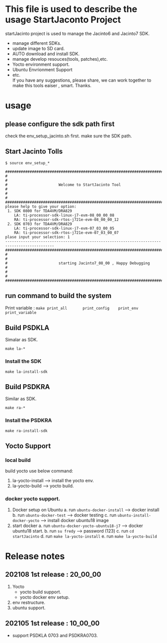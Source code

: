 # This file is used to describe the usage StartJaconto Project

startJacinto project is used to manage the Jacinto6 and Jacinto7 SDK. 

- manage different SDKs. 
- update image to SD card. 
- AUTO download and install SDK.
- manage develop resouces(tools, patches),etc. 
- Yocto environment support.
- Ubuntu Envrionment Support 
- etc.  
If you have any suggestions, please share, we can work together to make this tools eaiser , smart. Thanks. 


# usage
## please configure the sdk path first
check the env_setup_jacinto.sh first. make sure the SDK path. 

## Start Jacinto Tolls
`$ source env_setup_*`
```
############################################################################################
#                                                                                          #
#                       Welcome to StartJacinto Tool                                 #
#                                                                                          #
############################################################################################
please help to give your option:
 1. SDK 0800 for TDA4VM/DRA829 
    LA: ti-processor-sdk-linux-j7-evm-08_00_00_08  
    RA: ti-processor-sdk-rtos-j721e-evm-08_00_00_12  
 2. SDK 0703 for TDA4VM/DRA829  
    LA: ti-processor-sdk-linux-j7-evm-07_03_00_05  
    RA: ti-processor-sdk-rtos-j721e-evm-07_03_00_07  
plase input your selection: 1
--------------------------------------------------------------------------------------------
############################################################################################
#                                                                                          #
#                       starting Jacinto7_08_00 , Happy Debugging                          #
#                                                                                          #
############################################################################################
```
## run command to build the system
Print variable : 
    `make print_all       print_config    print_env   print_variable`

## Build PSDKLA
Simalar as SDK. 
```
make la-*
```
### Install the SDK
`make la-install-sdk`
## Build PSDKRA
Similar as SDK. 
```
make ra-*
```
### Install the PSDKRA
`make ra-install-sdk`

## Yocto Support
### local build
build yocto use below command:
1. la-yocto-install --> install the yocto env. 
2. la-yocto-build   --> yocto build. 
### docker yocto support. 
1. Docker setup on Ubuntu
    a. run `ubuntu-docker-install`           --> docker install
    b. run `ubuntu-docker-test`              --> docker testing 
    c. run `ubuntu-install-docker-yocto`     --> install docker ubuntu18 image
2. start docker 
    a. run `ubuntu-docker-yocto-ubuntu18-j7` --> docker ubuntu18 start.
    b. run `su fredy`                        --> password (123)
    c. run `cd startJacinto`
    d. run `make la-yocto-install`
    e. run `make la-yocto-build`

# Release notes
## 202108 1st release : 20_00_00
1. Yocto
    - yocto build support. 
    - yocto docker env setup.
2. env restructure. 
3. ubuntu support. 

## 202105 1st release : 10_00_00
- support PSDKLA 0703 and PSDKRA0703. 



